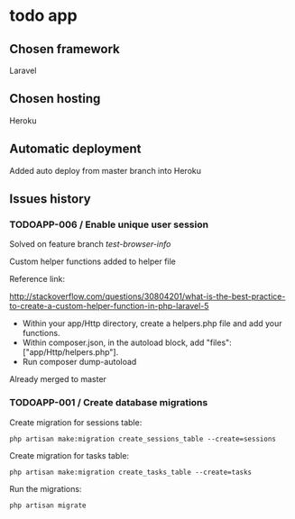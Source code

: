 # todo app

## Chosen framework

Laravel

## Chosen hosting

Heroku

## Automatic deployment

Added auto deploy from master branch into Heroku

## Issues history

### TODOAPP-006 / Enable unique user session
 
Solved on feature branch *test-browser-info*

Custom helper functions added to helper file

Reference link:

http://stackoverflow.com/questions/30804201/what-is-the-best-practice-to-create-a-custom-helper-function-in-php-laravel-5

- Within your app/Http directory, create a helpers.php file and add your functions.
- Within composer.json, in the autoload block, add "files": ["app/Http/helpers.php"].
- Run composer dump-autoload

Already merged to master

### TODOAPP-001 / Create database migrations

Create migration for sessions table:

```
php artisan make:migration create_sessions_table --create=sessions
```

Create migration for tasks table:

```
php artisan make:migration create_tasks_table --create=tasks
```

Run the migrations:

```
php artisan migrate
```
